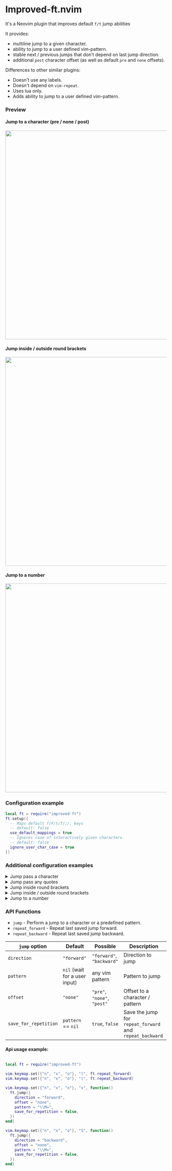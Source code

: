 # Improved-ft.nvim
It's a Neovim plugin that improves default `f/t` jump abilities

It provides:

- multiline jump to a given character.
- ability to jump to a user defined vim-pattern.
- stable next / previous jumps that don't depend on last jump direction.
- additional `post` character offset (as well as default `pre` and `none` offsets).

Differences to other similar plugins:

- Doesn't use any labels.
- Doesn't depend on `vim-repeat`.
- Uses lua only.
- Adds ability to jump to a user defined vim-pattern.

### Preview
#### Jump to a character (pre / none / post)
<img src="https://github.com/backdround/improved-ft.nvim/assets/17349169/0931c570-e0ef-4eb1-940f-20c268262f1b" width="650px" />

#### Jump inside / outside round brackets
<img src="https://github.com/backdround/improved-ft.nvim/assets/17349169/c2994343-960d-4d4f-8ebc-e5fb8816212f" width="650px" />

#### Jump to a number
<img src="https://github.com/backdround/improved-ft.nvim/assets/17349169/83351908-4e68-4ace-9112-6511f29a9810" width="650px" />

### Configuration example
```lua
local ft = require("improved-ft")
ft.setup({
  -- Maps default f/F/t/T/;/, keys
  -- default: false
  use_default_mappings = true
  -- Ignores case of interactively given characters.
  -- default: false
  ignore_user_char_case = true
})
```

### Additional configuration examples
<details><summary>Jump pass a character</summary>

```lua
-- Jump forward pass a given by user character.
vim.keymap.set({"n", "x", "o"}, "s", function()
  ft.jump({
    direction = "forward"
    offset = "post",
    pattern = nil,
  })
end)

-- Jump backward pass a given by user character.
vim.keymap.set({"n", "x", "o"}, "S", function()
  ft.jump({
    direction = "backward",
    offset = "post",
    pattern = nil,
  })
end)
```

</details>

<details><summary>Jump pass any quotes</summary>

```lua
-- Jump forward pass any quotes.
vim.keymap.set({"n", "x", "o"}, "s", function()
  ft.jump({
    direction = "forward"
    offset = "post",
    pattern = "\\v[\"'`]",
  })
end)

-- Jump backward pass any quotes.
vim.keymap.set({"n", "x", "o"}, "S", function()
  ft.jump({
    direction = "backward",
    offset = "post",
    pattern = "\\v[\"'`]",
  })
end)
```

</details>

<details><summary>Jump inside round brackets</summary>

```lua
-- Jump forward inside round brackets.
vim.keymap.set({"n", "x", "o"}, "s", function()
  ft.jump({
    direction = "forward"
    offset = "post",
    pattern = "\\M(",
  })
end)

-- Jump backward inside round brackets.
vim.keymap.set({"n", "x", "o"}, "S", function()
  ft.jump({
    direction = "backward",
    offset = "post",
    pattern = "\\M)",
  })
end)
```

</details>

<details><summary>Jump inside / outside round brackets</summary>

```lua
-- Jump forward inside / outside round brackets.
vim.keymap.set({"n", "x", "o"}, "s", function()
  ft.jump({
    direction = "forward"
    offset = "post",
    pattern = "\\v[()]",
    -- If you don't want to jump post ) that is the last character on the line.
    -- use this pattern: "\\v((|\\)$@!)"
  })
end)

-- Jump backward inside / outside round brackets.
vim.keymap.set({"n", "x", "o"}, "S", function()
  ft.jump({
    direction = "backward",
    offset = "post",
    pattern = "\\v[()]",
  })
end)
```

</details>

<details><summary>Jump to a number</summary>

```lua
-- Jump forward to a number.
vim.keymap.set({"n", "x", "o"}, "s", function()
  ft.jump({
    direction = "forward"
    offset = "none",
    pattern = "\\v\\d+",
  })
end)

-- Jump backward to a number.
vim.keymap.set({"n", "x", "o"}, "S", function()
  ft.jump({
    direction = "backward",
    offset = "none",
    pattern = "\\v\\d+",
  })
end)
```

</details>

### API Functions
- `jump` - Perform a jump to a character or a predefined pattern.
- `repeat_forward` - Repeat last saved jump forward.
- `repeat_backward` - Repeat last saved jump backward.

| `jump` option | Default | Possible | Description |
| --- | --- | --- | --- |
| `direction` | `"forward"` | `"forward"`, `"backward"` | Direction to jump |
| `pattern` | `nil` (wait for a user input) | any vim pattern | Pattern to jump |
| `offset` | `"none"` | `"pre"`, `"none"`, `"post"` | Offset to a character / pattern |
| `save_for_repetition` | `pattern` == `nil` | `true`, `false` | Save the jump for `repeat_forward` and `repeat_backward`

#### Api usage example:
```lua

local ft = require("improved-ft")

vim.keymap.set({"n", "x", "o"}, ")", ft.repeat_forward)
vim.keymap.set({"n", "x", "o"}, "(", ft.repeat_backward)

vim.keymap.set({"n", "x", "o"}, "s", function()
  ft.jump({
    direction = "forward",
    offset = "none",
    pattern = "\\M=",
    save_for_repetition = false,
  })
end)

vim.keymap.set({"n", "x", "o"}, "S", function()
  ft.jump({
    direction = "backward",
    offset = "none",
    pattern = "\\M=",
    save_for_repetition = false,
  })
end)
```
